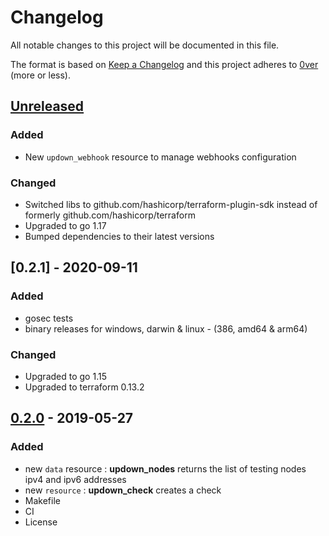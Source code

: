 # Changelog

All notable changes to this project will be documented in this file.

The format is based on [Keep a Changelog](http://keepachangelog.com/en/1.0.0/)
and this project adheres to [0ver](https://0ver.org) (more or less).

## [Unreleased]

### Added

- New `updown_webhook` resource to manage webhooks configuration

### Changed

- Switched libs to github.com/hashicorp/terraform-plugin-sdk instead of formerly github.com/hashicorp/terraform
- Upgraded to go 1.17
- Bumped dependencies to their latest versions

## [0.2.1] - 2020-09-11

### Added

- gosec tests
- binary releases for windows, darwin & linux - (386, amd64 & arm64)

### Changed

- Upgraded to go 1.15
- Upgraded to terraform 0.13.2

## [0.2.0] - 2019-05-27

### Added

- new `data` resource : **updown_nodes** returns the list of testing nodes ipv4 and ipv6 addresses
- new `resource` : **updown_check** creates a check
- Makefile
- CI
- License

[Unreleased]: https://github.com/mvisonneau/terraform-provider-updown/compare/v0.2.1...HEAD
[v0.2.1]: https://github.com/mvisonneau/terraform-provider-updown/tree/v0.2.1
[0.2.0]: https://github.com/mvisonneau/terraform-provider-updown/tree/0.2.0
